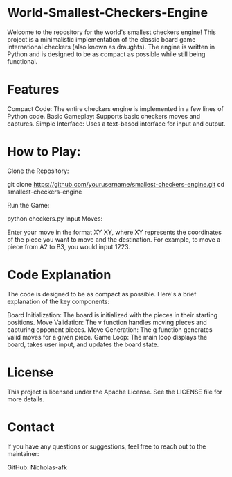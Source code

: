 # World-Smallest-Checkers-Engine
Welcome to the repository for the world's smallest checkers engine! This project is a minimalistic implementation of the classic board game international checkers (also known as draughts). The engine is written in Python and is designed to be as compact as possible while still being functional.

# Features

Compact Code: The entire checkers engine is implemented in a few lines of Python code.
Basic Gameplay: Supports basic checkers moves and captures.
Simple Interface: Uses a text-based interface for input and output.

# How to Play:

Clone the Repository:

git clone https://github.com/yourusername/smallest-checkers-engine.git
cd smallest-checkers-engine

Run the Game:

python checkers.py
Input Moves:

Enter your move in the format XY XY, where XY represents the coordinates of the piece you want to move and the destination.
For example, to move a piece from A2 to B3, you would input 1223.

# Code Explanation
The code is designed to be as compact as possible. Here's a brief explanation of the key components:

Board Initialization: The board is initialized with the pieces in their starting positions.
Move Validation: The v function handles moving pieces and capturing opponent pieces.
Move Generation: The g function generates valid moves for a given piece.
Game Loop: The main loop displays the board, takes user input, and updates the board state.

# License
This project is licensed under the Apache License. See the LICENSE file for more details.

# Contact
If you have any questions or suggestions, feel free to reach out to the maintainer:

GitHub: Nicholas-afk
